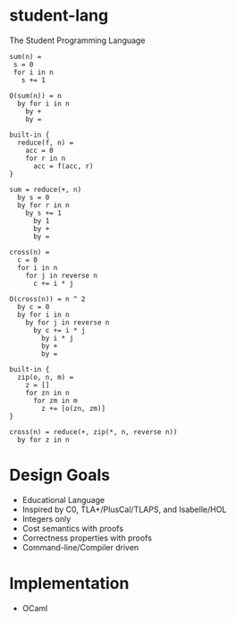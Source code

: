 # student-lang

The Student Programming Language

```
sum(n) =
 s = 0
 for i in n
   s += 1
   
O(sum(n)) = n
  by for i in n
    by +
    by =

built-in {
  reduce(f, n) =
    acc = 0
    for r in n
      acc = f(acc, r)
}

sum = reduce(+, n)
  by s = 0
  by for r in n
    by s += 1
      by 1
      by +
      by =

cross(n) =
  c = 0
  for i in n
    for j in reverse n
      c += i * j

O(cross(n)) = n ^ 2
  by c = 0
  by for i in n 
    by for j in reverse n
      by c += i * j
        by i * j
        by +
        by =
        
built-in {
  zip(o, n, m) =
    z = []
    for zn in n
      for zm in m
        z += [o(zn, zm)]
}

cross(n) = reduce(+, zip(*, n, reverse n))
  by for z in n
```

# Design Goals

- Educational Language
- Inspired by C0, TLA+/PlusCal/TLAPS, and Isabelle/HOL
- Integers only
- Cost semantics with proofs
- Correctness properties with proofs
- Command-line/Compiler driven

# Implementation

- OCaml
